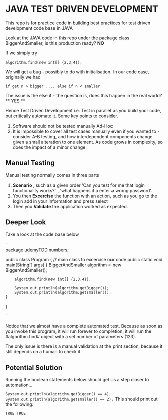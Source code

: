 # JAVA TEST DRIVEN DEVELOPMENT

This repo is for practice code in building best practices for test driven development code base in JAVA

Look at the JAVA code in this repo under the package class BiggerAndSmaller, is this production ready? **NO**

If we simply try 

`algorithm.find(new int[] {2,3,4});`

We will get a bug - possibly to do with initialisation. In our code case, originally we had 

` if get n > bigger .... else if n < smaller `

The issue is the else if - the question is, does this happen in the real world? ** YES ** 

Hence Test Driven Development i.e. Test in parallel as you build your code, but critically automate it. Some key points to consider. 

1. Software should not be tested manually Ad-Hoc
2. It is impossible to cover all test cases manually even if you wanted to - consider A-B testing, and how interdependent components change given a small alteration to one element. As code grows in complexity, so does the impact of a minor change. 


## Manual Testing 

Manual testing normally comes in three parts 

1. **Scenario** , such as a given order 'Can you test for me that login functionality works?' , 'what happens if a enter a wrong password'. 
2. You then **Excercise** the function with an action, such as you go to the login add in your information and press select
3. Then you **Validate** the application worked as expected. 

## Deeper Look 

Take a look at the code base below 

`  
package udemyTDD.numbers;

public class Program {
	// main class to excercise our code
	public static void main(String[] args) {
		BiggerAndSmaller algorithm = new BiggerAndSmaller();
		
		algorithm.find(new int[] {2,3,4});
		
		System.out.println(algorithm.getBigger());
		System.out.println(algorithm.getsmaller());
	}

}

`

Notice that we almost have a complete automated test. Because as soon as you invoke this program, it will run forever to completion, it will run the #algorithm.find# object with a set number of parameters (123). 

The only issue is there is a manual validation at the print section, because it still depends on a human to check it. 

## Potential Solution 

Running the boolean statements below should get us a step closer to automation...

`
System.out.println(algorithm.getBigger() == 4);  
System.out.println(algorithm.getsmaller() == 2);
`
This should print out the following: 

`
TRUE
TRUE
`


